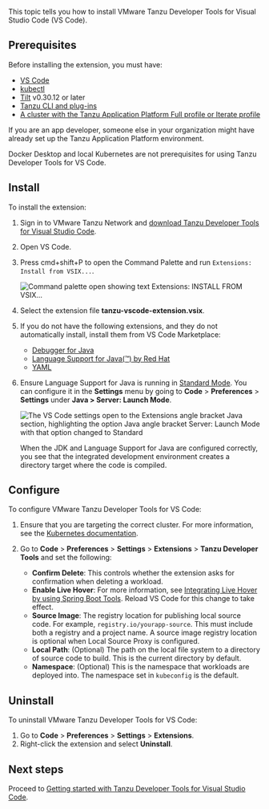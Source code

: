 This topic tells you how to install VMware Tanzu Developer Tools for Visual Studio Code (VS Code).

## <a id="prereqs"></a> Prerequisites

Before installing the extension, you must have:

- [VS Code](https://code.visualstudio.com/download)
- [kubectl](https://kubernetes.io/docs/tasks/tools/#kubectl)
- [Tilt](https://docs.tilt.dev/install.html) v0.30.12 or later
- [Tanzu CLI and plug-ins](/docs-tap/install-tanzu-cli.hbs.md#cli-and-plugin)
- [A cluster with the Tanzu Application Platform Full profile or Iterate profile](/docs-tap/install-online/profile.hbs.md)

If you are an app developer, someone else in your organization might have already set up the
Tanzu Application Platform environment.

Docker Desktop and local Kubernetes are not prerequisites for using Tanzu Developer Tools for VS Code.

## <a id="install"></a> Install

To install the extension:

1. Sign in to VMware Tanzu Network and [download Tanzu Developer Tools for Visual Studio Code](https://network.tanzu.vmware.com/products/tanzu-application-platform).
2. Open VS Code.
3. Press cmd+shift+P to open the Command Palette and run `Extensions: Install from VSIX...`.

    ![Command palette open showing text Extensions: INSTALL FROM VSIX...](/docs-tap/images/vscode-install1v2.png)

4. Select the extension file **tanzu-vscode-extension.vsix**.
5. If you do not have the following extensions, and they do not automatically install, install them
   from VS Code Marketplace:

    - [Debugger for Java](https://marketplace.visualstudio.com/items?itemName=vscjava.vscode-java-debug)
    - [Language Support for Java(™) by Red Hat](https://marketplace.visualstudio.com/items?itemName=redhat.java)
    - [YAML](https://marketplace.visualstudio.com/items?itemName=redhat.vscode-yaml)

6. Ensure Language Support for Java is running in
   [Standard Mode](https://code.visualstudio.com/docs/java/java-project#_lightweight-mode).
   You can configure it in the **Settings** menu by going to **Code** > **Preferences** >
   **Settings** under **Java > Server: Launch Mode**.

    ![The VS Code settings open to the Extensions angle bracket Java section, highlighting the option Java angle bracket Server: Launch Mode with that option changed to Standard](/docs-tap/images/vscode-install4.png)

    When the JDK and Language Support for Java are configured correctly, you see that the integrated
    development environment creates a directory target where the code is compiled.

## <a id="configure"></a> Configure

To configure VMware Tanzu Developer Tools for VS Code:

1. Ensure that you are targeting the correct cluster. For more information, see the
   [Kubernetes documentation](https://kubernetes.io/docs/tasks/access-application-cluster/configure-access-multiple-clusters/).

2. Go to **Code** > **Preferences** > **Settings** > **Extensions** > **Tanzu Developer Tools** and
   set the following:

   - **Confirm Delete**: This controls whether the extension asks for confirmation when deleting a
     workload.
   - **Enable Live Hover**: For more information, see
     [Integrating Live Hover by using Spring Boot Tools](/docs-tap/vscode-extension/live-hover.hbs.md).
     Reload VS Code for this change to take effect.
   - **Source Image**: The registry location for publishing local source code. For example,
     `registry.io/yourapp-source`. This must include both a registry and a project name. A source
     image registry location is optional when Local Source Proxy is configured.
   - **Local Path**: (Optional) The path on the local file system to a directory of source code to
     build. This is the current directory by default.
   - **Namespace**: (Optional) This is the namespace that workloads are deployed into. The namespace
     set in `kubeconfig` is the default.

## <a id="uninstall"></a> Uninstall

To uninstall VMware Tanzu Developer Tools for VS Code:

1. Go to **Code** > **Preferences** > **Settings** > **Extensions**.
1. Right-click the extension and select **Uninstall**.

## <a id="next-steps"></a> Next steps

Proceed to [Getting started with Tanzu Developer Tools for Visual Studio Code](/docs-tap/vscode-extension/getting-started.hbs.md).
